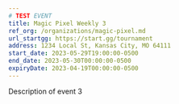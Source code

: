 ```yaml
---
# TEST EVENT
title: Magic Pixel Weekly 3
ref_org: /organizations/magic-pixel.md
url_startgg: https://start.gg/tournament
address: 1234 Local St, Kansas City, MO 64111
start_date: 2023-05-29T19:00:00-0500 
end_date: 2023-05-30T00:00:00-0500
expiryDate: 2023-04-19T00:00:00-0500
---
```


Description of event 3
